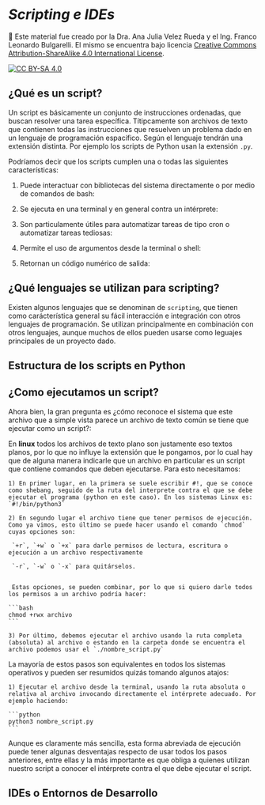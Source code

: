 # *Scripting e IDEs*

🚨 Este material fue creado por la Dra. Ana Julia Velez Rueda y el Ing. Franco Leonardo Bulgarelli. El mismo se encuentra bajo licencia 
[Creative Commons Attribution-ShareAlike 4.0 International License][cc-by-sa].

[![CC BY-SA 4.0][cc-by-sa-image]][cc-by-sa]

[cc-by-sa]: http://creativecommons.org/licenses/by-sa/4.0/
[cc-by-sa-image]: https://licensebuttons.net/l/by-sa/4.0/88x31.png
[cc-by-sa-shield]: https://img.shields.io/badge/License-CC%20BY--SA%204.0-lightgrey.svg


## ¿Qué es un script?

Un script es básicamente un conjunto de instrucciones ordenadas, que buscan resolver una tarea específica. Títipcamente son archivos de texto que contienen todas las instrucciones que resuelven un problema dado en un lenguaje de programación espacífico. Según el lenguaje tendrán una extensión distinta. Por ejemplo los  scripts de Python usan la extensión `.py`.

Podríamos decir que los scripts cumplen una o todas las siguientes características:

 1) Puede interactuar con bibliotecas del sistema directamente o por medio de comandos de bash:
 
 2) Se ejecuta en una terminal y en general contra un intérprete:
 
 3) Son particulamente útiles para automatizar tareas de tipo cron o automatizar tareas tediosas:
 
 4) Permite el uso de argumentos desde la terminal o shell:

 5) Retornan un código numérico de salida:


## ¿Qué lenguajes se utilizan para scripting?

Existen algunos lenguajes que se denominan de `scripting`, que tienen como carácterística general su fácil interacción e integración con otros lenguajes de programación. Se utilizan principalmente en combinación con otros lenguajes, aunque  muchos de ellos pueden usarse como leguajes principales de un proyecto dado.


## Estructura de los scripts en Python



## ¿Como ejecutamos un script?

Ahora bien, la gran pregunta es ¿cómo reconoce el sistema que este archivo que a simple vista parece un archivo de texto común se tiene que ejecutar como un script?:

En **linux** todos los archivos de texto plano son justamente eso textos planos, por lo que no influye la extensión que le pongamos, por lo cual hay que de alguna manera indicarle que un archivo en particular es un script que contiene comandos que deben ejecutarse. Para esto necesitamos:

    1) En primer lugar, en la primera se suele escribir #!, que se conoce como shebang, seguido de la ruta del interprete contra el que se debe ejecutar el programa (python en este caso). En los sistemas Linux es: `#!/bin/python3`
    
    2) En segundo lugar el archivo tiene que tener permisos de ejecución. Como ya vimos, esto último se puede hacer usando el comando `chmod` cuyas opciones son:

     `+r`, `+w` o `+x` para darle permisos de lectura, escritura o ejecución a un archivo respectivamente

     `-r`, `-w` o `-x` para quitárselos.
     
     
     Estas opciones, se pueden combinar, por lo que si quiero darle todos los permisos a un archivo podría hacer:

    ```bash
    chmod +rwx archivo
    ```

    3) Por último, debemos ejecutar el archivo usando la ruta completa (absoluta) al archivo o estando en la carpeta donde se encuentra el archivo podemos usar el `./nombre_script.py` 

La mayoría de estos pasos son equivalentes en todos los sistemas operativos y pueden ser resumidos quizás tomando algunos atajos:
    
    1) Ejecutar el archivo desde la terminal, usando la ruta absoluta o relativa al archivo invocando directamente el intérprete adecuado. Por ejemplo haciendo:

    ```python
    python3 nombre_script.py 
    ```

Aunque es claramente más sencilla, esta forma abreviada de ejecución puede tener algunas desventajas respecto de usar todos los pasos anteriores, entre ellas y la más importante es que obliga a quienes utilizan nuestro script a conocer el intérprete contra el que debe ejecutar el script.


## IDEs o Entornos de Desarrollo